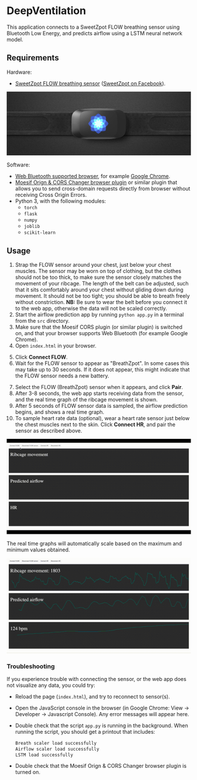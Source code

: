 # DeepVentilation

This application connects to a SweetZpot FLOW breathing sensor using Bluetooth
Low Energy, and predicts airflow using a LSTM neural network model. 

## Requirements

Hardware:

* [SweetZpot FLOW breathing sensor](https://www.sweetzpot.com/flow) ([SweetZpot
  on Facebook](https://www.facebook.com/sweetzpot)).

![The SweetZpot FLOW sensor.](img/flow.jpg)

Software:

* [Web Bluetooth supported browser](https://caniuse.com/#feat=web-bluetooth),
  for example [Google Chrome](https://www.google.com/chrome/).
* [Moesif Orign & CORS Changer browser
  plugin](https://chrome.google.com/webstore/detail/moesif-orign-cors-changer/digfbfaphojjndkpccljibejjbppifbc)
  or similar plugin that allows you to send cross-domain requests directly from
  browser without receiving Cross Origin Errors.
* Python 3, with the following modules:
    - `torch`
    - `flask`
    - `numpy`
    - `joblib`
    - `scikit-learn`


## Usage

1. Strap the FLOW sensor around your chest, just below your chest muscles. The
   sensor may be worn on top of clothing, but the clothes should not be too thick,
   to make sure the sensor closely matches the movement of your ribcage. The
   length of the belt can be adjusted, such that it sits comfortably around your
   chest without gliding down during movement. It should not be too tight; you
   should be able to breath freely without constriction. **NB:** Be sure to wear
   the belt before you connect it to the web app, otherwise the data will not be
   scaled correctly.
2. Start the airflow prediction app by running `python app.py` in a terminal
   from the `src` directory.
3. Make sure that the Moesif CORS plugin (or similar plugin) is switched on, and
   that your browser supports Web Bluetooth (for example Google Chrome).
4. Open `index.html` in your browser.

<!-- ![Screenshot of web app.](img/screenshot-01.png) -->

5. Click **Connect FLOW**.
6. Wait for the FLOW sensor to appear as "BreathZpot". In some cases this may
   take up to 30 seconds. If it does not appear, this might indicate that the
   FLOW sensor needs a new battery.

<!-- ![Connecting FLOW (BreathZpot) sensor.](img/screenshot-02.png) -->

7. Select the FLOW (BreathZpot) sensor when it appears, and click **Pair**.
8. After 3-8 seconds, the web app starts receiving data from the sensor, and the
   real time graph of the ribcage movement is shown.
9. After 5 seconds of FLOW sensor data is sampled, the airflow prediction
   begins, and shows a real time graph.
10. To sample heart rate data (optional), wear a heart rate sensor just below
    the chest muscles next to the skin. Click **Connect HR**, and pair the
    sensor as described above. 

![Connecting the sensors.](img/recording-011.gif)

The real time graphs will automatically scale based on the maximum and minimum
values obtained.

![Demonstration of data recording.](img/recording-02.gif)

### Troubleshooting

If you experience trouble with connecting the sensor, or the web app does not
visualize any data, you could try:

- Reload the page (`index.html`), and try to reconnect to sensor(s).
- Open the JavaScript console in the browser (in Google Chrome: View ->
  Developer -> Javascript Console). Any error messages will appear here.
- Double check that the script `app.py` is running in the background. When
  running the script, you should get a printout that includes:

  ```
  Breath scaler load successfully
  Airflow scaler load successfully
  LSTM load successfully
  ```

- Double check that the Moesif Orign & CORS Changer browser plugin is turned on.

